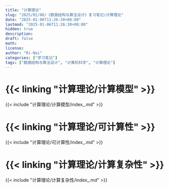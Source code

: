 ```yaml
---
title: "计算理论"
slug: "2025/01/06/《数据结构与算法设计》复习笔记/计算理论"
date: "2025-01-06T11:26:30+08:00"
lastmod: "2025-01-06T11:26:30+08:00"
hidden: true
description:
draft: false
math:
license:
author: "Ri-Nai"
categories: ["学习笔记"]
tags: ["数据结构与算法设计", "计算机科学", "计算理论"]
---
```

# {{< linking "计算理论/计算模型" >}}
{{< include "计算理论/计算模型/index_.md" >}}

# {{< linking "计算理论/可计算性" >}}
{{< include "计算理论/可计算性/index_.md" >}}

# {{< linking "计算理论/计算复杂性" >}}
{{< include "计算理论/计算复杂性/index_.md" >}}
